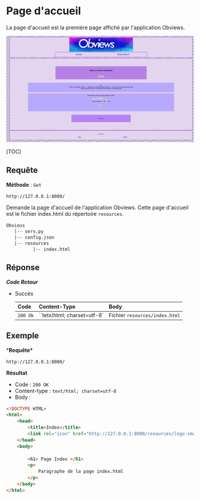 # Page d'accueil

La page d'accueil est la première page affiché par l'application Obviews.

![Accueil](images\Accueil.png)



[TOC]

## Requête

**Méthode** : `Get`

```http
http://127.0.0.1:8000/
```

Demande la page d'accueil de l'application Obviews. Cette page d'accueil est le fichier index.html du répertoire `resources`.

```
Obvious
   |-- serv.py
   |-- config.json
   |-- resources
          |-- index.html
```



## Réponse

***Code Retour***

- Succès

  | Code     | Content-Type                | Body                           |
  | -------- | --------------------------- | ------------------------------ |
  | `200 Ok` | ``tetx/html; charset=utf-8` | Fichier `resources/index.html` |



## Exemple

***Requête\***

```http
http://127.0.0.1:8000/
```

**Résultat**

- Code : `200 OK`
- Content-type : `text/html; charset=utf-8`
- Body :   

```html
<!DOCTYPE HTML>
<html>
    <head>
        <title>Index</title>
        <link rel="icon" href="http://127.0.0.1:8000/resources/logo-small.png" sizes="32x32">
    </head>
    <body>

        <h1> Page Index </h1>
        <p>
            Paragraphe de la page index.html
        </p>
    </body>
</html>
```



